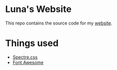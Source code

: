 # Luna's Website
This repo contains the source code for my [website](http://eclipsingr.dk).

# Things used
 * [Spectre.css](https://picturepan2.github.io/spectre/index.html)
 * [Font Awesome](https://fontawesome.com/)